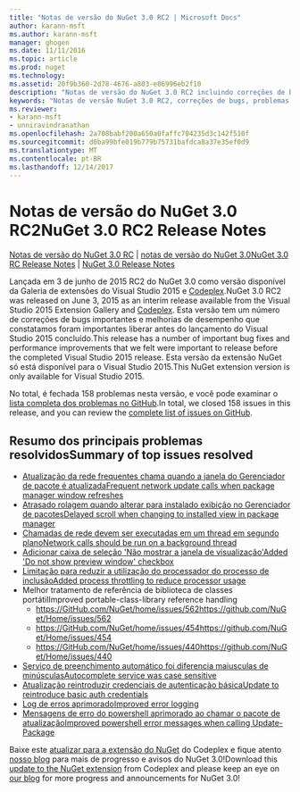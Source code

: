 ```yaml
---
title: "Notas de versão do NuGet 3.0 RC2 | Microsoft Docs"
author: karann-msft
ms.author: karann-msft
manager: ghogen
ms.date: 11/11/2016
ms.topic: article
ms.prod: nuget
ms.technology: 
ms.assetid: 20f9b360-2d78-4676-a803-e86996eb2f10
description: "Notas de versão do NuGet 3.0 RC2 incluindo correções de bugs, problemas conhecidos, recursos adicionados e DCRs."
keywords: "Notas de versão NuGet 3.0 RC2, correções de bugs, problemas conhecidos, adicionaram recursos, DCRs"
ms.reviewer:
- karann-msft
- unniravindranathan
ms.openlocfilehash: 2a708babf200a650a0faffc704235d3c142f510f
ms.sourcegitcommit: d0ba99bfe019b779b75731bafdca8a37e35ef0d9
ms.translationtype: MT
ms.contentlocale: pt-BR
ms.lasthandoff: 12/14/2017
---
```

# <a name="nuget-30-rc2-release-notes"></a><span data-ttu-id="a3157-104">Notas de versão do NuGet 3.0 RC2</span><span class="sxs-lookup"><span data-stu-id="a3157-104">NuGet 3.0 RC2 Release Notes</span></span>

<span data-ttu-id="a3157-105">[Notas de versão do NuGet 3.0 RC](../release-notes/nuget-3.0-RC.md) | [notas de versão do NuGet 3.0](../release-notes/nuget-3.0.0.md)</span><span class="sxs-lookup"><span data-stu-id="a3157-105">[NuGet 3.0 RC Release Notes](../release-notes/nuget-3.0-RC.md) | [NuGet 3.0 Release Notes](../release-notes/nuget-3.0.0.md)</span></span>

<span data-ttu-id="a3157-106">Lançada em 3 de junho de 2015 RC2 do NuGet 3.0 como versão disponível da Galeria de extensões do Visual Studio 2015 e [Codeplex](https://nuget.codeplex.com/releases/view/615507).</span><span class="sxs-lookup"><span data-stu-id="a3157-106">NuGet 3.0 RC2 was released on June 3, 2015 as an interim release available from the Visual Studio 2015 Extension Gallery and [Codeplex](https://nuget.codeplex.com/releases/view/615507).</span></span> <span data-ttu-id="a3157-107">Esta versão tem um número de correções de bugs importantes e melhorias de desempenho que constatamos foram importantes liberar antes do lançamento do Visual Studio 2015 concluído.</span><span class="sxs-lookup"><span data-stu-id="a3157-107">This release has a number of important bug fixes and performance improvements that we felt were important to release before the completed Visual Studio 2015 release.</span></span> <span data-ttu-id="a3157-108">Esta versão da extensão NuGet só está disponível para o Visual Studio 2015.</span><span class="sxs-lookup"><span data-stu-id="a3157-108">This NuGet extension version is only available for Visual Studio 2015.</span></span>

<span data-ttu-id="a3157-109">No total, é fechada 158 problemas nesta versão, e você pode examinar o [lista completa dos problemas no GitHub](https://github.com/NuGet/Home/issues?utf8=%E2%9C%93&q=is%3Aclosed+milestone%3A3.0.0-RTM+sort%3Aupdated-asc+updated%3A%3C%3D2015-06-01).</span><span class="sxs-lookup"><span data-stu-id="a3157-109">In total, we closed 158 issues in this release, and you can review the [complete list of issues on GitHub](https://github.com/NuGet/Home/issues?utf8=%E2%9C%93&q=is%3Aclosed+milestone%3A3.0.0-RTM+sort%3Aupdated-asc+updated%3A%3C%3D2015-06-01).</span></span>

## <a name="summary-of-top-issues-resolved"></a><span data-ttu-id="a3157-110">Resumo dos principais problemas resolvidos</span><span class="sxs-lookup"><span data-stu-id="a3157-110">Summary of top issues resolved</span></span>

* [<span data-ttu-id="a3157-111">Atualização da rede frequentes chama quando a janela do Gerenciador de pacote é atualizada</span><span class="sxs-lookup"><span data-stu-id="a3157-111">Frequent network update calls when package manager window refreshes</span></span>](https://github.com/NuGet/Home/issues/515)
* [<span data-ttu-id="a3157-112">Atrasado rolagem quando alterar para instalado exibição no Gerenciador de pacotes</span><span class="sxs-lookup"><span data-stu-id="a3157-112">Delayed scroll when changing to installed view in package manager</span></span>](https://github.com/NuGet/Home/issues/519)
* [<span data-ttu-id="a3157-113">Chamadas de rede devem ser executadas em um thread em segundo plano</span><span class="sxs-lookup"><span data-stu-id="a3157-113">Network calls should be run on a background thread</span></span>](https://github.com/NuGet/Home/issues/516)
* [<span data-ttu-id="a3157-114">Adicionar caixa de seleção 'Não mostrar a janela de visualização'</span><span class="sxs-lookup"><span data-stu-id="a3157-114">Added 'Do not show preview window' checkbox</span></span>](https://github.com/NuGet/Home/issues/566)
* [<span data-ttu-id="a3157-115">Limitação para reduzir a utilização do processador do processo de inclusão</span><span class="sxs-lookup"><span data-stu-id="a3157-115">Added process throttling to reduce processor usage</span></span>](https://github.com/NuGet/Home/issues/356)
* <span data-ttu-id="a3157-116">Melhor tratamento de referência de biblioteca de classes portátil</span><span class="sxs-lookup"><span data-stu-id="a3157-116">Improved portable-class-library reference handling</span></span>
    * [<span data-ttu-id="a3157-117">https://GitHub.com/NuGet/home/issues/562</span><span class="sxs-lookup"><span data-stu-id="a3157-117">https://github.com/NuGet/Home/issues/562</span></span>](https://github.com/NuGet/Home/issues/562)
    * [<span data-ttu-id="a3157-118">https://GitHub.com/NuGet/home/issues/454</span><span class="sxs-lookup"><span data-stu-id="a3157-118">https://github.com/NuGet/Home/issues/454</span></span>](https://github.com/NuGet/Home/issues/454)
    * [<span data-ttu-id="a3157-119">https://GitHub.com/NuGet/home/issues/440</span><span class="sxs-lookup"><span data-stu-id="a3157-119">https://github.com/NuGet/Home/issues/440</span></span>](https://github.com/NuGet/Home/issues/440)
* [<span data-ttu-id="a3157-120">Serviço de preenchimento automático foi diferencia maiusculas de minúsculas</span><span class="sxs-lookup"><span data-stu-id="a3157-120">Autocomplete service was case sensitive</span></span>](https://github.com/NuGet/Home/issues/198)
* [<span data-ttu-id="a3157-121">Atualização reintroduzir credenciais de autenticação básica</span><span class="sxs-lookup"><span data-stu-id="a3157-121">Update to reintroduce basic auth credentials</span></span>](https://github.com/NuGet/Home/issues/456)
* [<span data-ttu-id="a3157-122">Log de erros aprimorado</span><span class="sxs-lookup"><span data-stu-id="a3157-122">Improved error logging</span></span>](https://github.com/NuGet/Home/issues/407)
* [<span data-ttu-id="a3157-123">Mensagens de erro do powershell aprimorado ao chamar o pacote de atualização</span><span class="sxs-lookup"><span data-stu-id="a3157-123">Improved powershell error messages when calling Update-Package</span></span>](https://github.com/NuGet/Home/issues/5)

<span data-ttu-id="a3157-124">Baixe este [atualizar para a extensão do NuGet](https://nuget.codeplex.com/releases/view/615507) do Codeplex e fique atento [nosso blog](http://blog.nuget.org) para mais de progresso e avisos do NuGet 3.0!</span><span class="sxs-lookup"><span data-stu-id="a3157-124">Download this [update to the NuGet extension](https://nuget.codeplex.com/releases/view/615507) from Codeplex and please keep an eye on [our blog](http://blog.nuget.org) for more progress and announcements for NuGet 3.0!</span></span>